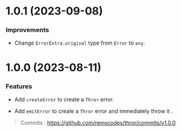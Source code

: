 # 1.0.1 (2023-09-08)

### Improvements

- Change `ErrorExtra.original` type from `Error` to `any`.

# 1.0.0 (2023-08-11)

### Features

- Add `createError` to create a `Thror` error.

- Add `emitError` to create a `Thror` error and immediately throw it .

> Commits : https://github.com/remscodes/thror/commits/v1.0.0
